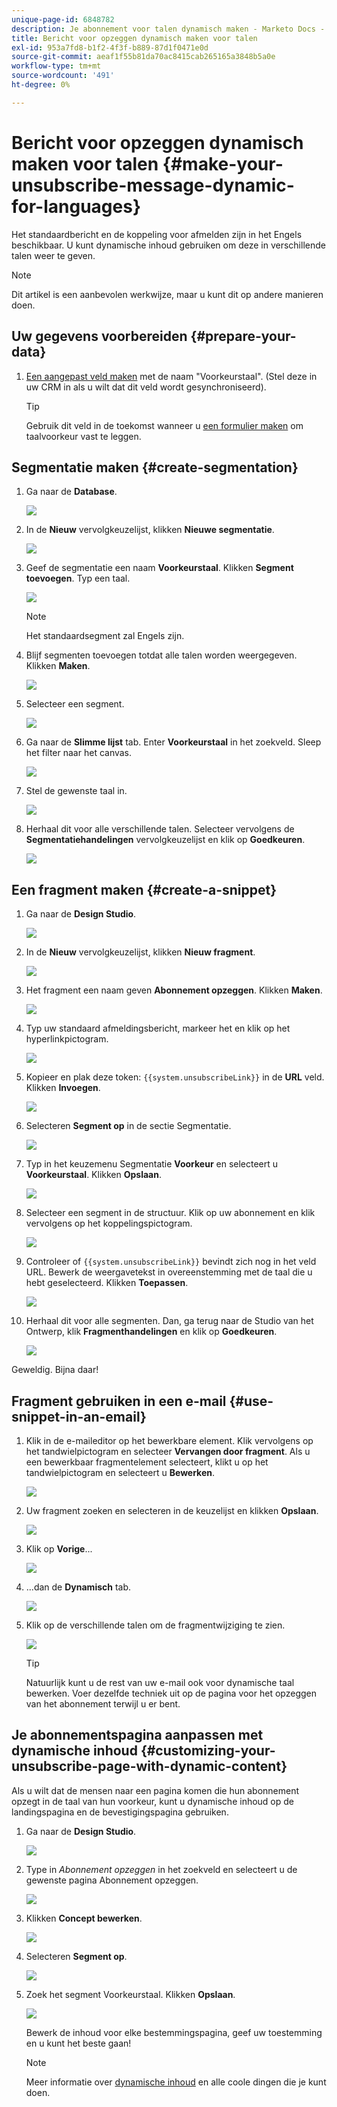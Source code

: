 ```yaml
---
unique-page-id: 6848782
description: Je abonnement voor talen dynamisch maken - Marketo Docs - Productdocumentatie
title: Bericht voor opzeggen dynamisch maken voor talen
exl-id: 953a7fd8-b1f2-4f3f-b889-87d1f0471e0d
source-git-commit: aeaf1f55b81da70ac8415cab265165a3848b5a0e
workflow-type: tm+mt
source-wordcount: '491'
ht-degree: 0%

---
```


# Bericht voor opzeggen dynamisch maken voor talen {#make-your-unsubscribe-message-dynamic-for-languages}

Het standaardbericht en de koppeling voor afmelden zijn in het Engels beschikbaar. U kunt dynamische inhoud gebruiken om deze in verschillende talen weer te geven.

>[!NOTE]
>
>Dit artikel is een aanbevolen werkwijze, maar u kunt dit op andere manieren doen.

## Uw gegevens voorbereiden {#prepare-your-data}

1. [Een aangepast veld maken](/help/marketo/product-docs/administration/field-management/create-a-custom-field-in-marketo.md) met de naam &quot;Voorkeurstaal&quot;. (Stel deze in uw CRM in als u wilt dat dit veld wordt gesynchroniseerd).

   >[!TIP]
   >
   >Gebruik dit veld in de toekomst wanneer u [een formulier maken](/help/marketo/product-docs/demand-generation/forms/creating-a-form/create-a-form.md) om taalvoorkeur vast te leggen.

## Segmentatie maken {#create-segmentation}

1. Ga naar de **Database**.

   ![](assets/make-your-unsubscribe-message-dynamic-for-languages-1.png)

1. In de **Nieuw** vervolgkeuzelijst, klikken **Nieuwe segmentatie**.

   ![](assets/make-your-unsubscribe-message-dynamic-for-languages-2.png)

1. Geef de segmentatie een naam **Voorkeurstaal**. Klikken **Segment toevoegen**. Typ een taal.

   ![](assets/make-your-unsubscribe-message-dynamic-for-languages-3.png)

   >[!NOTE]
   >
   >Het standaardsegment zal Engels zijn.

1. Blijf segmenten toevoegen totdat alle talen worden weergegeven. Klikken **Maken**.

   ![](assets/make-your-unsubscribe-message-dynamic-for-languages-4.png)

1. Selecteer een segment.

   ![](assets/make-your-unsubscribe-message-dynamic-for-languages-5.png)

1. Ga naar de **Slimme lijst** tab. Enter **Voorkeurstaal** in het zoekveld. Sleep het filter naar het canvas.

   ![](assets/make-your-unsubscribe-message-dynamic-for-languages-6.png)

1. Stel de gewenste taal in.

   ![](assets/make-your-unsubscribe-message-dynamic-for-languages-7.png)

1. Herhaal dit voor alle verschillende talen. Selecteer vervolgens de **Segmentatiehandelingen** vervolgkeuzelijst en klik op **Goedkeuren**.

   ![](assets/make-your-unsubscribe-message-dynamic-for-languages-8.png)

## Een fragment maken {#create-a-snippet}

1. Ga naar de **Design Studio**.

   ![](assets/make-your-unsubscribe-message-dynamic-for-languages-9.png)

1. In de **Nieuw** vervolgkeuzelijst, klikken **Nieuw fragment**.

   ![](assets/make-your-unsubscribe-message-dynamic-for-languages-10.png)

1. Het fragment een naam geven **Abonnement opzeggen**. Klikken **Maken**.

   ![](assets/make-your-unsubscribe-message-dynamic-for-languages-11.png)

1. Typ uw standaard afmeldingsbericht, markeer het en klik op het hyperlinkpictogram.

   ![](assets/make-your-unsubscribe-message-dynamic-for-languages-12.png)

1. Kopieer en plak deze token: `{{system.unsubscribeLink}}` in de **URL** veld. Klikken **Invoegen**.

   ![](assets/make-your-unsubscribe-message-dynamic-for-languages-13.png)

1. Selecteren **Segment op** in de sectie Segmentatie.

   ![](assets/make-your-unsubscribe-message-dynamic-for-languages-14.png)

1. Typ in het keuzemenu Segmentatie **Voorkeur** en selecteert u **Voorkeurstaal**. Klikken **Opslaan**.

   ![](assets/make-your-unsubscribe-message-dynamic-for-languages-15.png)

1. Selecteer een segment in de structuur. Klik op uw abonnement en klik vervolgens op het koppelingspictogram.

   ![](assets/make-your-unsubscribe-message-dynamic-for-languages-16.png)

1. Controleer of `{{system.unsubscribeLink}}` bevindt zich nog in het veld URL. Bewerk de weergavetekst in overeenstemming met de taal die u hebt geselecteerd. Klikken **Toepassen**.

   ![](assets/make-your-unsubscribe-message-dynamic-for-languages-17.png)

1. Herhaal dit voor alle segmenten. Dan, ga terug naar de Studio van het Ontwerp, klik **Fragmenthandelingen** en klik op **Goedkeuren**.

   ![](assets/make-your-unsubscribe-message-dynamic-for-languages-18.png)

Geweldig. Bijna daar!

## Fragment gebruiken in een e-mail {#use-snippet-in-an-email}

1. Klik in de e-maileditor op het bewerkbare element. Klik vervolgens op het tandwielpictogram en selecteer **Vervangen door fragment**. Als u een bewerkbaar fragmentelement selecteert, klikt u op het tandwielpictogram en selecteert u **Bewerken**.

   ![](assets/make-your-unsubscribe-message-dynamic-for-languages-19.png)

1. Uw fragment zoeken en selecteren in de keuzelijst en klikken **Opslaan**.

   ![](assets/make-your-unsubscribe-message-dynamic-for-languages-20.png)

1. Klik op **Vorige**...

   ![](assets/make-your-unsubscribe-message-dynamic-for-languages-21.png)

1. ...dan de **Dynamisch** tab.

   ![](assets/make-your-unsubscribe-message-dynamic-for-languages-22.png)

1. Klik op de verschillende talen om de fragmentwijziging te zien.

   ![](assets/make-your-unsubscribe-message-dynamic-for-languages-23.png)

   >[!TIP]
   >
   >Natuurlijk kunt u de rest van uw e-mail ook voor dynamische taal bewerken. Voer dezelfde techniek uit op de pagina voor het opzeggen van het abonnement terwijl u er bent.

## Je abonnementspagina aanpassen met dynamische inhoud {#customizing-your-unsubscribe-page-with-dynamic-content}

Als u wilt dat de mensen naar een pagina komen die hun abonnement opzegt in de taal van hun voorkeur, kunt u dynamische inhoud op de landingspagina en de bevestigingspagina gebruiken.

1. Ga naar de **Design Studio**.

   ![](assets/make-your-unsubscribe-message-dynamic-for-languages-24.png)

1. Type in _Abonnement opzeggen_ in het zoekveld en selecteert u de gewenste pagina Abonnement opzeggen.

   ![](assets/make-your-unsubscribe-message-dynamic-for-languages-25.png)

1. Klikken **Concept bewerken**.

   ![](assets/make-your-unsubscribe-message-dynamic-for-languages-26.png)

1. Selecteren **Segment op**.

   ![](assets/make-your-unsubscribe-message-dynamic-for-languages-27.png)

1. Zoek het segment Voorkeurstaal. Klikken **Opslaan**.

   ![](assets/make-your-unsubscribe-message-dynamic-for-languages-28.png)

   Bewerk de inhoud voor elke bestemmingspagina, geef uw toestemming en u kunt het beste gaan!

   >[!NOTE]
   >
   >Meer informatie over [dynamische inhoud](/help/marketo/product-docs/personalization/segmentation-and-snippets/segmentation/understanding-dynamic-content.md) en alle coole dingen die je kunt doen.
